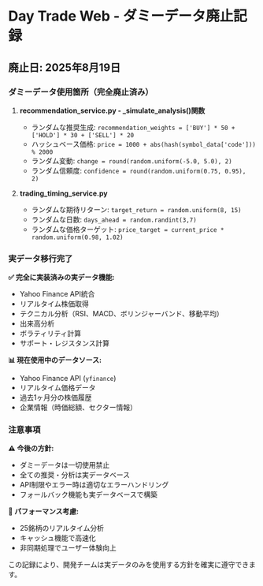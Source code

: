 # Day Trade Web - ダミーデータ廃止記録

## 廃止日: 2025年8月19日

### ダミーデータ使用箇所（完全廃止済み）

1. **recommendation_service.py - _simulate_analysis()関数**
   - ランダムな推奨生成: `recommendation_weights = ['BUY'] * 50 + ['HOLD'] * 30 + ['SELL'] * 20`
   - ハッシュベース価格: `price = 1000 + abs(hash(symbol_data['code'])) % 2000`
   - ランダム変動: `change = round(random.uniform(-5.0, 5.0), 2)`
   - ランダム信頼度: `confidence = round(random.uniform(0.75, 0.95), 2)`

2. **trading_timing_service.py**
   - ランダムな期待リターン: `target_return = random.uniform(8, 15)`
   - ランダムな日数: `days_ahead = random.randint(3,7)`
   - ランダムな価格ターゲット: `price_target = current_price * random.uniform(0.98, 1.02)`

### 実データ移行完了

**✅ 完全に実装済みの実データ機能:**
- Yahoo Finance API統合
- リアルタイム株価取得
- テクニカル分析（RSI、MACD、ボリンジャーバンド、移動平均）
- 出来高分析
- ボラティリティ計算
- サポート・レジスタンス計算

**📊 現在使用中のデータソース:**
- Yahoo Finance API (`yfinance`)
- リアルタイム価格データ
- 過去1ヶ月分の株価履歴
- 企業情報（時価総額、セクター情報）

### 注意事項

**⚠️ 今後の方針:**
- ダミーデータは一切使用禁止
- 全ての推奨・分析は実データベース
- API制限やエラー時は適切なエラーハンドリング
- フォールバック機能も実データベースで構築

**🔧 パフォーマンス考慮:**
- 25銘柄のリアルタイム分析
- キャッシュ機能で高速化
- 非同期処理でユーザー体験向上

この記録により、開発チームは実データのみを使用する方針を確実に遵守できます。